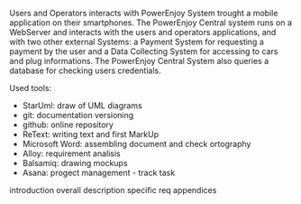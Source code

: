 Users and Operators interacts with PowerEnjoy System trought a mobile application on their smartphones. The PowerEnjoy Central system runs on a WebServer and interacts with the users and operators applications, and with two other external Systems: a Payment System for requesting a payment by the user and a Data Collecting System for accessing to cars and plug informations. The PowerEnjoy Central System also queries a database for checking users credentials.


Used tools:
- StarUml: draw of UML diagrams
- git: documentation versioning
- github: online repository
- ReText: writing text and first MarkUp
- Microsoft Word: assembling document and check ortography
- Alloy: requirement analisis
- Balsamiq: drawing mockups
- Asana: progect management - track task

introduction
overall description
specific req
appendices